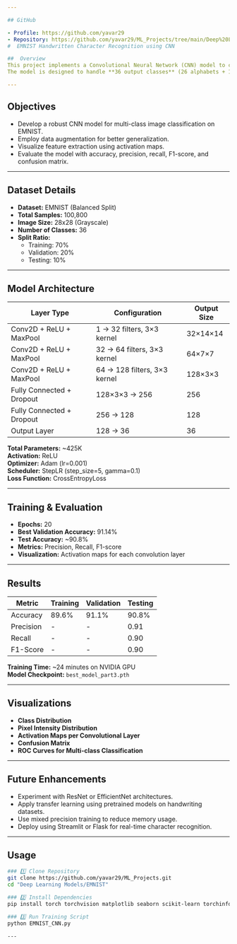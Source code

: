```yaml
---

## GitHub

- Profile: https://github.com/yavar29
- Repository: https://github.com/yavar29/ML_Projects/tree/main/Deep%20Learning%20Models/Convolutional%20Neural%20Network
#  EMNIST Handwritten Character Recognition using CNN

##  Overview
This project implements a Convolutional Neural Network (CNN) model to classify handwritten English alphabets and digits using the **EMNIST dataset** (Extended MNIST).  
The model is designed to handle **36 output classes** (26 alphabets + 10 digits) and aims to achieve high accuracy while ensuring generalization through **data augmentation** and **regularization**.

---
```


##  Objectives
- Develop a robust CNN model for multi-class image classification on EMNIST.
- Employ data augmentation for better generalization.
- Visualize feature extraction using activation maps.
- Evaluate the model with accuracy, precision, recall, F1-score, and confusion matrix.

---

##  Dataset Details
- **Dataset:** EMNIST (Balanced Split)
- **Total Samples:** 100,800
- **Image Size:** 28x28 (Grayscale)
- **Number of Classes:** 36  
- **Split Ratio:**  
  - Training: 70%  
  - Validation: 20%  
  - Testing: 10%

---

##  Model Architecture
| Layer Type        | Configuration | Output Size |
|--------------------|----------------|--------------|
| Conv2D + ReLU + MaxPool | 1 → 32 filters, 3×3 kernel | 32×14×14 |
| Conv2D + ReLU + MaxPool | 32 → 64 filters, 3×3 kernel | 64×7×7 |
| Conv2D + ReLU + MaxPool | 64 → 128 filters, 3×3 kernel | 128×3×3 |
| Fully Connected + Dropout | 128×3×3 → 256 | 256 |
| Fully Connected + Dropout | 256 → 128 | 128 |
| Output Layer | 128 → 36 | 36 |

**Total Parameters:** ~425K  
**Activation:** ReLU  
**Optimizer:** Adam (lr=0.001)  
**Scheduler:** StepLR (step_size=5, gamma=0.1)  
**Loss Function:** CrossEntropyLoss  

---

## Training & Evaluation
- **Epochs:** 20  
- **Best Validation Accuracy:** 91.14%  
- **Test Accuracy:** ~90.8%  
- **Metrics:** Precision, Recall, F1-score  
- **Visualization:** Activation maps for each convolution layer

---

##  Results

| Metric | Training | Validation | Testing |
|--------|-----------|-------------|----------|
| Accuracy | 89.6% | 91.1% | 90.8% |
| Precision | - | - | 0.91 |
| Recall | - | - | 0.90 |
| F1-Score | - | - | 0.90 |

**Training Time:** ~24 minutes on NVIDIA GPU  
**Model Checkpoint:** `best_model_part3.pth`

---

##  Visualizations
- **Class Distribution**
- **Pixel Intensity Distribution**
- **Activation Maps per Convolutional Layer**
- **Confusion Matrix**
- **ROC Curves for Multi-class Classification**

---

## Future Enhancements

- Experiment with ResNet or EfficientNet architectures.
- Apply transfer learning using pretrained models on handwriting datasets.
- Use mixed precision training to reduce memory usage.
- Deploy using Streamlit or Flask for real-time character recognition.

---

##  Usage

```bash
### 1️⃣ Clone Repository
git clone https://github.com/yavar29/ML_Projects.git
cd "Deep Learning Models/EMNIST"

### 2️⃣ Install Dependencies
pip install torch torchvision matplotlib seaborn scikit-learn torchinfo

### 3️⃣ Run Training Script
python EMNIST_CNN.py

---

